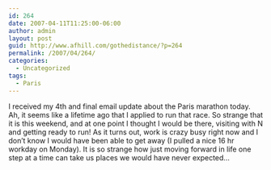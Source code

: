 ```yaml
---
id: 264
date: 2007-04-11T11:25:00-06:00
author: admin
layout: post
guid: http://www.afhill.com/gothedistance/?p=264
permalink: /2007/04/264/
categories:
  - Uncategorized
tags:
  - Paris
---
```

I received my 4th and final email update about the Paris marathon today. Ah, it seems like a lifetime ago that I applied to run that race. So strange that it is this weekend, and at one point I thought I would be there, visiting with N and getting ready to run! As it turns out, work is crazy busy right now and I don&#8217;t know I would have been able to get away (I pulled a nice 16 hr workday on Monday). It is so strange how just moving forward in life one step at a time can take us places we would have never expected&#8230;